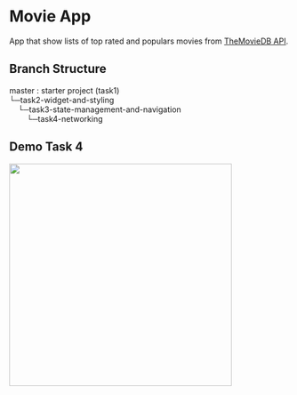 # Movie App

App that show lists of top rated and populars movies from [TheMovieDB API](https://developers.themoviedb.org/3).

## Branch Structure

master : starter project (task1)\
└─task2-widget-and-styling\
&nbsp;&nbsp;&nbsp;&nbsp;└─task3-state-management-and-navigation\
&nbsp;&nbsp;&nbsp;&nbsp;&nbsp;&nbsp;&nbsp;&nbsp;└─task4-networking

## Demo Task 4
<img src="https://cdn.discordapp.com/attachments/791866991995650081/878517660130869308/task4.gif" height=400>